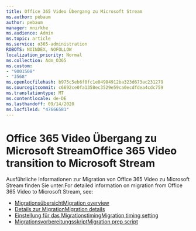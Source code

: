 ```yaml
---
title: Office 365 Video Übergang zu Microsoft Stream
ms.author: pebaum
author: pebaum
manager: mnirkhe
ms.audience: Admin
ms.topic: article
ms.service: o365-administration
ROBOTS: NOINDEX, NOFOLLOW
localization_priority: Normal
ms.collection: Adm_O365
ms.custom:
- "9001508"
- "3568"
ms.openlocfilehash: b975c5eb6f0fc1e04984912ba323d673ac231279
ms.sourcegitcommit: c6692ce0fa1358ec3529e59ca0ecdfdea4cdc759
ms.translationtype: MT
ms.contentlocale: de-DE
ms.lasthandoff: 09/14/2020
ms.locfileid: "47666581"
---
```

# <a name="office-365-video-transition-to-microsoft-stream"></a><span data-ttu-id="08571-102">Office 365 Video Übergang zu Microsoft Stream</span><span class="sxs-lookup"><span data-stu-id="08571-102">Office 365 Video transition to Microsoft Stream</span></span>

<span data-ttu-id="08571-103">Ausführliche Informationen zur Migration von Office 365 Video zu Microsoft Stream finden Sie unter:</span><span class="sxs-lookup"><span data-stu-id="08571-103">For detailed information on migration from Office 365 Video to Microsoft Stream, see:</span></span>

- [<span data-ttu-id="08571-104">Migrationsübersicht</span><span class="sxs-lookup"><span data-stu-id="08571-104">Migration overview</span></span>](https://docs.microsoft.com/stream/migrate-from-office-365)
- [<span data-ttu-id="08571-105">Details zur Migration</span><span class="sxs-lookup"><span data-stu-id="08571-105">Migration details</span></span>](https://docs.microsoft.com/stream/migration-experience)
- [<span data-ttu-id="08571-106">Einstellung für das Migrationstiming</span><span class="sxs-lookup"><span data-stu-id="08571-106">Migration timing setting</span></span>](https://docs.microsoft.com/stream/migration-o365video-timing-setting)
- [<span data-ttu-id="08571-107">Migrationsvorbereitungsskript</span><span class="sxs-lookup"><span data-stu-id="08571-107">Migration prep script</span></span>](https://docs.microsoft.com/stream/migration-o365video-prep)
